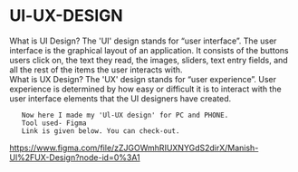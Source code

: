 # Ul-UX-DESIGN
What is UI Design? The 'UI' design stands for “user interface”. The user interface is the graphical layout of an application. It consists of the buttons users click on, the text they read, the images, sliders, text entry fields, and all the rest of the items the user interacts with.           
       What is UX Design? The 'UX' design stands for “user experience”. User experience is determined by how easy or difficult it is to interact with the user interface elements that the UI designers have created.
       
       Now here I made my 'Ul-UX design' for PC and PHONE.
       Tool used- Figma
       Link is given below. You can check-out.


https://www.figma.com/file/zZJGOWmhRIUXNYGdS2dirX/Manish-Ul%2FUX-Design?node-id=0%3A1
